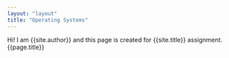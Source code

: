 ```yaml
---
layout: "layout"
title: "Operating Systems"
---
```

Hi!
I am {{site.author}} and this page is created for {{site.title}} assignment.
{{page.title}}
